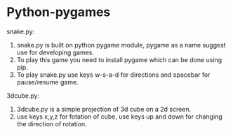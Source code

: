 # Python-pygames
snake.py: 
  1) snake.py is built on python pygame module, pygame as a name suggest use for developing games.
  2) To play this game you need to install pygame which can be done using pip.
  3) To play snake.py use keys w-s-a-d for directions and spacebar for pause/resume game.

3dcube.py:
  1) 3dcube.py is a simple projection of 3d cube on a 2d screen.
  2) use keys x,y,z for fotation of cube, use keys up and down for changing the direction of rotation.
  

